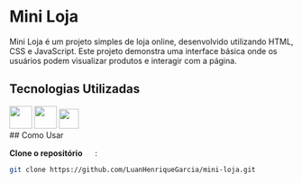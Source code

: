 # Mini Loja

Mini Loja é um projeto simples de loja online, desenvolvido utilizando HTML, CSS e JavaScript. Este projeto demonstra uma interface básica onde os usuários podem visualizar produtos e interagir com a página.

## Tecnologias Utilizadas
<div>
 <img  height="40px" src="https://cdn.jsdelivr.net/gh/devicons/devicon@latest/icons/html5/html5-original-wordmark.svg" /></code>  
 <img height="40px" src="https://cdn.jsdelivr.net/gh/devicons/devicon@latest/icons/css3/css3-original-wordmark.svg" /></code>  
 <img height="35px" src="https://cdn.jsdelivr.net/gh/devicons/devicon@latest/icons/javascript/javascript-original.svg" /></code>      
</div>
## Como Usar

  <strong>Clone o repositório  </strong> <img height="15px" src="https://cdn.jsdelivr.net/gh/devicons/devicon@latest/icons/git/git-original.svg" /> :
 
   ```bash
   git clone https://github.com/LuanHenriqueGarcia/mini-loja.git
